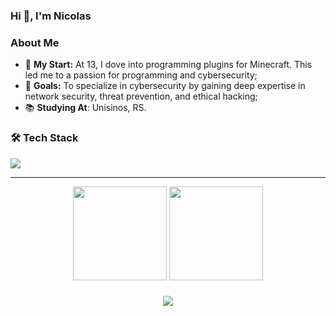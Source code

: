 ### Hi 👋, I'm Nicolas

### **About Me**
- 🌱 **My Start:** At 13, I dove into programming plugins for Minecraft. This led me to a passion for programming and cybersecurity;
- 🎯 **Goals:** To specialize in cybersecurity by gaining deep expertise in network security, threat prevention, and ethical hacking;
- 📚 **Studying At**: Unisinos, RS.

### 🛠️ **Tech Stack**

<p align = "left">
    <img src = "https://skillicons.dev/icons?i=java,matlab,mysql,idea,vscode,linux"/>
</p>

---

<div align = "center">
  <img src = "https://github-readme-stats.vercel.app/api?username=adnicollas&theme=dark" height = "150"/>
  <img src = "https://github-readme-stats.vercel.app/api/top-langs?username=adnicollas&layout=compact&card_width=320&theme=dark" height = "150"/>
</div>

<h3 align = "center">
    <img src = "https://quotes-github-readme.vercel.app/api?type=vertical&theme=dark&quote=The+best+way+to+predict+the+future+is+to+create+it.&author=Peter+Drucker">
</h3>
